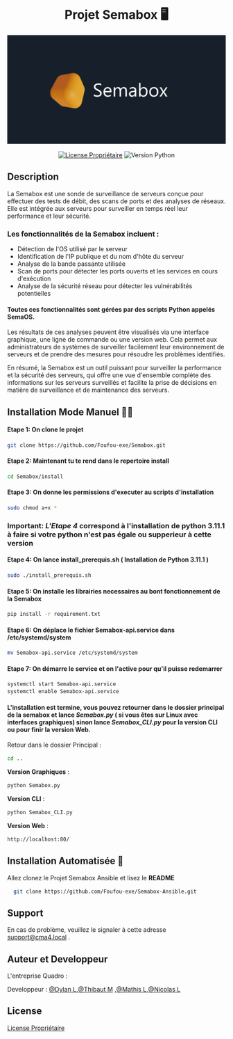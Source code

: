 <div align="center">
  <h1>Projet Semabox 🖥️</h1>

  ![Logo](https://raw.githubusercontent.com/Foufou-exe/Semabox/dev/Logo_Banniere.png?token=GHSAT0AAAAAAB4HK6L2IT7ENQKQUILJACO4Y6MBA7Q)


 
  
  [![License Propriétaire](https://img.shields.io/badge/License-Propri%C3%A9taire-green.svg)](https://github.com/Foufou-exe/Semabox/blob/main/license)
  ![Version Python](https://img.shields.io/badge/Compatible-Python%203.11.1-yellow.svg)

</div>

## Description

La Semabox est une sonde de surveillance de serveurs conçue pour effectuer des tests de débit, des scans de ports et des analyses de réseaux. Elle est intégrée aux serveurs pour surveiller en temps réel leur performance et leur sécurité.

### Les fonctionnalités de la Semabox incluent :

- Détection de l'OS utilisé par le serveur
- Identification de l'IP publique et du nom d'hôte du serveur
- Analyse de la bande passante utilisée
- Scan de ports pour détecter les ports ouverts et les services en cours d'exécution
- Analyse de la sécurité réseau pour détecter les vulnérabilités potentielles

#### Toutes ces fonctionnalités sont gérées par des scripts Python appelés **SemaOS**. 
Les résultats de ces analyses peuvent être visualisés via une interface graphique, une ligne de commande ou une version web. Cela permet aux administrateurs de systèmes de surveiller facilement leur environnement de serveurs et de prendre des mesures pour résoudre les problèmes identifiés.

En résumé, la Semabox est un outil puissant pour surveiller la performance et la sécurité des serveurs, qui offre une vue d'ensemble complète des informations sur les serveurs surveillés et facilite la prise de décisions en matière de surveillance et de maintenance des serveurs.

## Installation Mode Manuel 👩‍🌾

#### **Etape 1**: On clone le projet 

```bash
git clone https://github.com/Foufou-exe/Semabox.git
```
#### **Etape 2**: Maintenant tu te rend dans le repertoire **install** 

```bash
cd Semabox/install
```
#### **Etape 3**: On donne les permissions d'executer au scripts d'installation 

```bash
sudo chmod a+x *
```
### **Important**: *L'Etape 4* correspond à l'installation de **python 3.11.1** à faire si votre python n'est pas égale ou supperieur à cette version 


#### **Etape 4**: On lance **install_prerequis.sh** ( Installation de Python 3.11.1 )

```bash
sudo ./install_prerequis.sh
```

#### **Etape 5**: On installe les librairies necessaires au bont fonctionnement de la Semabox

```bash
pip install -r requirement.txt
```

#### **Etape 6**: On déplace le fichier Semabox-api.service dans /etc/systemd/system

```bash
mv Semabox-api.service /etc/systemd/system
```

#### **Etape 7**: On démarre le service et on l'active pour qu'il puisse redemarrer

```bash
systemctl start Semabox-api.service
systemctl enable Semabox-api.service
```

#### L'installation est termine, vous pouvez retourner dans le dossier principal de la semabox et lance *Semabox.py* ( **si vous êtes sur Linux avec interfaces graphiques**) sinon lance *Semabox_CLI.py* pour **la version CLI** ou pour finir **la version Web**.
Retour dans le dossier Principal :
```bash
cd ..
```
**Version Graphiques** :
```bash
python Semabox.py
```

**Version CLI** :
```bash
python Semabox_CLI.py
```

**Version Web** :
```bash
http://localhost:80/
```
## Installation Automatisée 🤖

Allez clonez le Projet Semabox Ansible et lisez le **README**

```bash
  git clone https://github.com/Foufou-exe/Semabox-Ansible.git
```

## Support

En cas de problème, veuillez le signaler à cette adresse support@cma4.local .



## Auteur et Developpeur

L'entreprise Quadro :

Developpeur : [@Dylan L](https://github.com/thorbeorn),[@Thibaut M](https://github.com/Foufou-exe) ,[@Mathis L](https://github.com/mathislef34),[@Nicolas L](https://github.com/nicolasLlinares) 



## License

[License Propriétaire](https://github.com/Foufou-exe/Semabox/blob/main/license)

